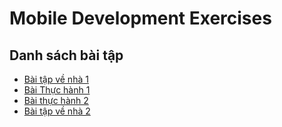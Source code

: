 # Mobile Development Exercises

## Danh sách bài tập
- [Bài tập về nhà 1](./Exercise_1/README.md)
- [Bài Thực hành 1](./Practice_1/README.md)
- [Bài thực hành 2](./Practice_2/README.md)
- [Bài tập về nhà 2](./Exercise_2/README.md)